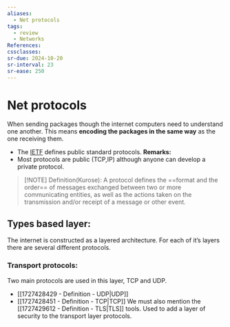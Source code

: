 ```yaml
---
aliases:
  - Net protocols
tags:
  - review
  - Networks
References: 
cssclasses:
sr-due: 2024-10-20
sr-interval: 23
sr-ease: 250
---
```

# Net protocols
When sending packages though the internet computers need to understand one another. This means **encoding the packages in the same way** as the one receiving them.
+ The [IETF](https://www.ietf.org/) defines public standard protocols.
**Remarks:**
+ Most protocols are public (TCP,IP) although anyone can develop a private protocol.

> [!NOTE] Definition(Kurose): 
> A protocol defines the ==format and the order== of messages exchanged between two or more communicating entities, as well as the actions taken on the transmission and/or receipt of a message or other event.
## Types based layer:
The internet is constructed as a layered architecture. For each of it’s layers there are several different protocols. 
### Transport protocols:
Two main protocols are used in this layer, TCP and UDP. 
+ [[1727428429 - Definition - UDP|UDP]]
+ [[1727428451 - Definition - TCP|TCP]]
We must also mention the [[1727429612 - Definition - TLS|TLS]] tools. Used to add a layer of security to the transport layer protocols. 